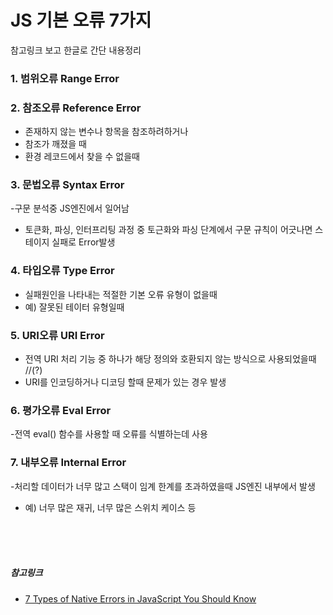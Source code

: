 # JS 기본 오류 7가지

참고링크 보고 한글로 간단 내용정리

### 1. 범위오류 Range Error

### 2. 참조오류 Reference Error

- 존재하지 않는 변수나 항목을 참조하려하거나
- 참조가 깨졌을 때
- 환경 레코드에서 찾을 수 없을때

### 3. 문법오류 Syntax Error

-구문 분석중 JS엔진에서 일어남

- 토큰화, 파싱, 인터프리팅 과정 중 토근화와 파싱 단계에서 구문 규칙이 어긋나면 스테이지 실패로 Error발생

### 4. 타입오류 Type Error

- 실패원인을 나타내는 적절한 기본 오류 유형이 없을때
- 예) 잘못된 테이터 유형일때

### 5. URI오류 URI Error

- 전역 URI 처리 기능 중 하나가 해당 정의와 호환되지 않는 방식으로 사용되었을때 //(?)
- URI를 인코딩하거나 디코딩 할때 문제가 있는 경우 발생

### 6. 평가오류 Eval Error

-전역 eval() 함수를 사용할 때 오류를 식별하는데 사용

### 7. 내부오류 Internal Error

-처리할 데이터가 너무 많고 스택이 임계 한계를 초과하였을때 JS엔진 내부에서 발생

- 예) 너무 많은 재귀, 너무 많은 스위치 케이스 등

<br>
<br>
<br>

##### 참고링크

- [7 Types of Native Errors in JavaScript You Should Know](https://blog.bitsrc.io/types-of-native-errors-in-javascript-you-must-know-b8238d40e492)
